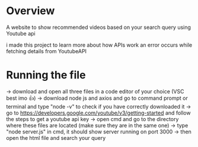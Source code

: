 # Overview
A website to show recommended videos based on your search query using Youtube api

i made this project to learn more about how APIs work
an error occurs while fetching details from YoutubeAPI

# Running the file
-> download and open all three files in a code editor of your choice (VSC best imo 👍)
-> download node js and axios and go to command prompt or terminal and type
  "node -v" to check if you have correctly downloaded it
-> go to https://developers.google.com/youtube/v3/getting-started and follow the steps to get a youtube api key
-> open cmd and go to the directory where these files are located (make sure they are in the same one)
-> type "node server.js" in cmd, it should show server running on port 3000
-> then open the html file and search your query
